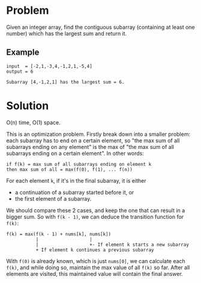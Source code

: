 # Problem

Given an integer array, find the contiguous subarray (containing at least one number) which has the largest sum and return it.

## Example

```
input  = [-2,1,-3,4,-1,2,1,-5,4]
output = 6

Subarray [4,-1,2,1] has the largest sum = 6.
```

# Solution

O(n) time, O(1) space.

This is an optimization problem. Firstly break down into a smaller problem: each subarray has to end on a certain element, so "the max sum of all subarrays ending on any element" is the max of "the max sum of all subarrays ending on a certain element".  In other words:

```
if f(k) = max sum of all subarrays ending on element k
then max sum of all = max(f(0), f(1), ... f(n))
```

For each element `k`, if it's in the final subarray, it is either

- a continuation of a subarray started before it, or
- the first element of a subarray.

We should compare these 2 cases, and keep the one that can result in a bigger sum. So with `f(k - 1)`, we can deduce the transition function for `f(k)`:

```
f(k) = max(f(k - 1) + nums[k], nums[k])
           |                   |
           |                   +- If element k starts a new subarray
           + If element k continues a previous subarray
```

With `f(0)` is already known, which is just `nums[0]`, we can calculate each `f(k)`, and while doing so, maintain the max value of all `f(k)` so far. After all elements are visited, this maintained value will contain the final answer.
